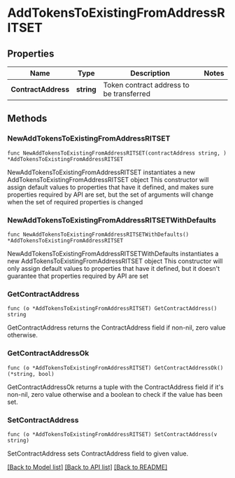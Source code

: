 # AddTokensToExistingFromAddressRITSET

## Properties

Name | Type | Description | Notes
------------ | ------------- | ------------- | -------------
**ContractAddress** | **string** | Token contract address to be transferred | 

## Methods

### NewAddTokensToExistingFromAddressRITSET

`func NewAddTokensToExistingFromAddressRITSET(contractAddress string, ) *AddTokensToExistingFromAddressRITSET`

NewAddTokensToExistingFromAddressRITSET instantiates a new AddTokensToExistingFromAddressRITSET object
This constructor will assign default values to properties that have it defined,
and makes sure properties required by API are set, but the set of arguments
will change when the set of required properties is changed

### NewAddTokensToExistingFromAddressRITSETWithDefaults

`func NewAddTokensToExistingFromAddressRITSETWithDefaults() *AddTokensToExistingFromAddressRITSET`

NewAddTokensToExistingFromAddressRITSETWithDefaults instantiates a new AddTokensToExistingFromAddressRITSET object
This constructor will only assign default values to properties that have it defined,
but it doesn't guarantee that properties required by API are set

### GetContractAddress

`func (o *AddTokensToExistingFromAddressRITSET) GetContractAddress() string`

GetContractAddress returns the ContractAddress field if non-nil, zero value otherwise.

### GetContractAddressOk

`func (o *AddTokensToExistingFromAddressRITSET) GetContractAddressOk() (*string, bool)`

GetContractAddressOk returns a tuple with the ContractAddress field if it's non-nil, zero value otherwise
and a boolean to check if the value has been set.

### SetContractAddress

`func (o *AddTokensToExistingFromAddressRITSET) SetContractAddress(v string)`

SetContractAddress sets ContractAddress field to given value.



[[Back to Model list]](../README.md#documentation-for-models) [[Back to API list]](../README.md#documentation-for-api-endpoints) [[Back to README]](../README.md)


